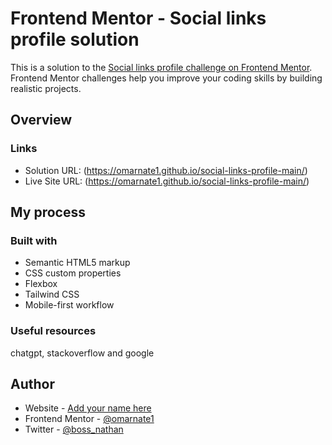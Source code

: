 # Frontend Mentor - Social links profile solution

This is a solution to the [Social links profile challenge on Frontend Mentor](https://www.frontendmentor.io/challenges/social-links-profile-UG32l9m6dQ). Frontend Mentor challenges help you improve your coding skills by building realistic projects.

## Overview

### Links

- Solution URL: (https://omarnate1.github.io/social-links-profile-main/)
- Live Site URL: (https://omarnate1.github.io/social-links-profile-main/)

## My process

### Built with

- Semantic HTML5 markup
- CSS custom properties
- Flexbox
- Tailwind CSS
- Mobile-first workflow

### Useful resources

chatgpt, stackoverflow and google

## Author

- Website - [Add your name here](https://www.your-site.com)
- Frontend Mentor - [@omarnate1](https://www.frontendmentor.io/profile/omarnate1)
- Twitter - [@boss_nathan](https://x.com/boss_nathan)
